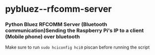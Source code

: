 # pybluez--rfcomm-server
<h3>Python Bluez RFCOMM Server (Bluetooth communication)</h3?

<h2>Sending the Raspberry Pi's IP to a client (Mobile phone) over bluetooth</h2>

Make sure to run <code>sudo hciconfig hci0</code> piscan before running the script
